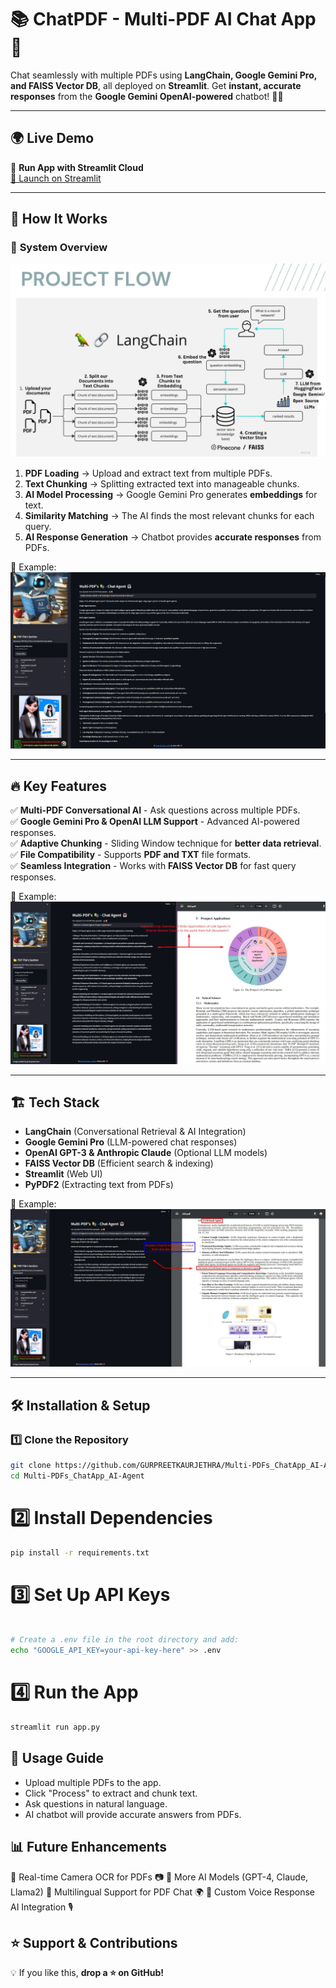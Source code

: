 # 📚 ChatPDF - Multi-PDF AI Chat App 🤖

Chat seamlessly with multiple PDFs using **LangChain, Google Gemini Pro, and FAISS Vector DB**, all deployed on **Streamlit**. Get **instant, accurate responses** from the **Google Gemini OpenAI-powered** chatbot! 🚀✨

---

## 🌍 **Live Demo**

🔹 **Run App with Streamlit Cloud**  
[🚀 Launch on Streamlit](https://multi-pdfschatappai-agent.streamlit.app/)

---

## 🎯 **How It Works**
### 📌 **System Overview**
![MultiPDF Chat App Diagram](img/Architecture.jpg)

1. **PDF Loading** → Upload and extract text from multiple PDFs.  
2. **Text Chunking** → Splitting extracted text into manageable chunks.  
3. **AI Model Processing** → Google Gemini Pro generates **embeddings** for text.  
4. **Similarity Matching** → The AI finds the most relevant chunks for each query.  
5. **AI Response Generation** → Chatbot provides **accurate responses** from PDFs.

📌 Example:
![Chatbot Output](img/LLMframework.jpg)

---

## 🔥 **Key Features**
✅ **Multi-PDF Conversational AI** - Ask questions across multiple PDFs.  
✅ **Google Gemini Pro & OpenAI LLM Support** - Advanced AI-powered responses.  
✅ **Adaptive Chunking** - Sliding Window technique for **better data retrieval**.  
✅ **File Compatibility** - Supports **PDF and TXT** file formats.  
✅ **Seamless Integration** - Works with **FAISS Vector DB** for fast query responses.  

📌 Example:
![Chatbot Response](img/LLMApp.jpg)

---

## 🏗 **Tech Stack**
- **LangChain** (Conversational Retrieval & AI Integration)
- **Google Gemini Pro** (LLM-powered chat responses)
- **OpenAI GPT-3 & Anthropic Claude** (Optional LLM models)
- **FAISS Vector DB** (Efficient search & indexing)
- **Streamlit** (Web UI)
- **PyPDF2** (Extracting text from PDFs)

📌 Example:
![LLM Agents](img/LLMAgents.jpg)

---

## 🛠 **Installation & Setup**

### 1️⃣ Clone the Repository  
```sh
git clone https://github.com/GURPREETKAURJETHRA/Multi-PDFs_ChatApp_AI-Agent.git
cd Multi-PDFs_ChatApp_AI-Agent
```

# 2️⃣ Install Dependencies
```sh
pip install -r requirements.txt
```

# 3️⃣ Set Up API Keys
```sh

# Create a .env file in the root directory and add:
echo "GOOGLE_API_KEY=your-api-key-here" >> .env
```

# 4️⃣ Run the App
```sh
streamlit run app.py
```

## 🚀 Usage Guide
- Upload multiple PDFs to the app.
- Click "Process" to extract and chunk text.
- Ask questions in natural language.
- AI chatbot will provide accurate answers from PDFs.

## 📊 Future Enhancements
🔹 Real-time Camera OCR for PDFs 📷
🔹 More AI Models (GPT-4, Claude, Llama2)
🔹 Multilingual Support for PDF Chat 🌍
🔹 Custom Voice Response AI Integration 🎙️ 



## ⭐ Support & Contributions
💡 If you like this, **drop a ⭐ on GitHub!**  
